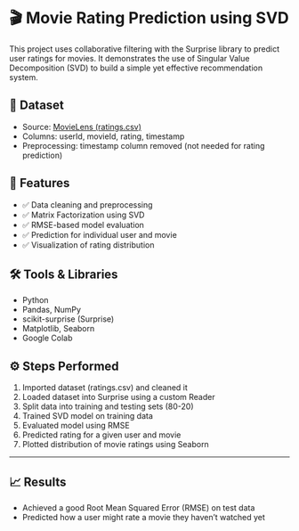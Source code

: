 # 🎬 Movie Rating Prediction using SVD

This project uses collaborative filtering with the Surprise library to predict user ratings for movies. It demonstrates the use of Singular Value Decomposition (SVD) to build a simple yet effective recommendation system.

## 📂 Dataset

- Source: [MovieLens (ratings.csv)](https://grouplens.org/datasets/movielens/)
- Columns: userId, movieId, rating, timestamp
- Preprocessing: timestamp column removed (not needed for rating prediction)


## 🚀 Features

- ✅ Data cleaning and preprocessing  
- ✅ Matrix Factorization using SVD  
- ✅ RMSE-based model evaluation  
- ✅ Prediction for individual user and movie  
- ✅ Visualization of rating distribution


## 🛠️ Tools & Libraries

- Python
- Pandas, NumPy
- scikit-surprise (Surprise)
- Matplotlib, Seaborn
- Google Colab

## ⚙️ Steps Performed

1. Imported dataset (ratings.csv) and cleaned it  
2. Loaded dataset into Surprise using a custom Reader  
3. Split data into training and testing sets (80-20)  
4. Trained SVD model on training data  
5. Evaluated model using RMSE  
6. Predicted rating for a given user and movie  
7. Plotted distribution of movie ratings using Seaborn

---

## 📈 Results

- Achieved a good Root Mean Squared Error (RMSE) on test data
- Predicted how a user might rate a movie they haven’t watched yet
